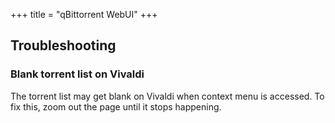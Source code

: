 +++
title = "qBittorrent WebUI"
+++

## Troubleshooting

### Blank torrent list on Vivaldi

The torrent list may get blank on Vivaldi when context menu is accessed. To fix this, zoom out the page until it stops happening.
